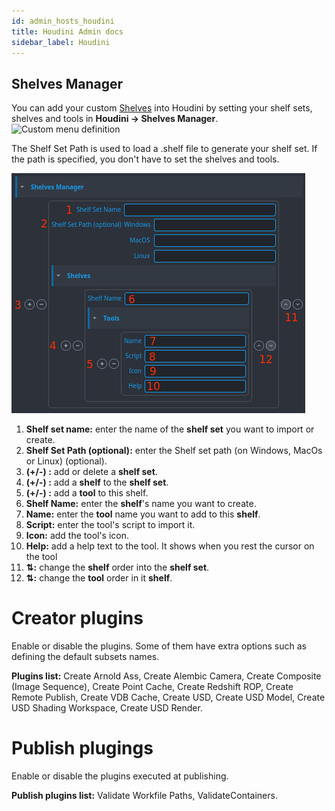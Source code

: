 ```yaml
---
id: admin_hosts_houdini
title: Houdini Admin docs
sidebar_label: Houdini
---
```


## Shelves Manager
You can add your custom [Shelves](https://www.sidefx.com/docs/houdini/shelf/index.html) into Houdini by setting your shelf sets, shelves and tools in **Houdini -> Shelves Manager**.
![Custom menu definition](assets/houdini-admin_shelvesmanager.png)

The Shelf Set Path is used to load a .shelf file to generate your shelf set. If the path is specified, you don't have to set the shelves and tools.


![Shelves Creation](assets/settings_project_houdini_shelves.png)
1. **Shelf set name:** enter the name of the **shelf set** you want to import or create.
2. **Shelf Set Path (optional):** enter the Shelf set path (on Windows, MacOs or Linux) (optional).
3. **(+/-) :** add or delete a **shelf set**.
4. **(+/-) :** add a **shelf** to the **shelf set**.
5. **(+/-) :** add a **tool** to this shelf.
6. **Shelf Name:** enter the **shelf**'s name you want to create.
7. **Name:** enter the **tool** name you want to add to this **shelf**.
8. **Script:** enter the tool's script to import it.
9. **Icon:** add the tool's icon.
10. **Help:** add a help text to the tool. It shows when you rest the cursor on the tool
11. **⇅:** change the **shelf** order into the **shelf set**.
12.  **⇅:** change the **tool** order in it **shelf**.

# Creator plugins
Enable or disable the plugins. Some of them have extra options such as defining the default subsets names.

**Plugins list:** Create Arnold Ass, Create Alembic Camera, Create Composite (Image Sequence), Create Point Cache, Create Redshift ROP, Create Remote Publish, Create VDB Cache, Create USD, Create USD Model, Create USD Shading Workspace, Create USD Render.

# Publish plugings
Enable or disable the plugins executed at publishing.

**Publish plugins list:** Validate Workfile Paths, ValidateContainers.